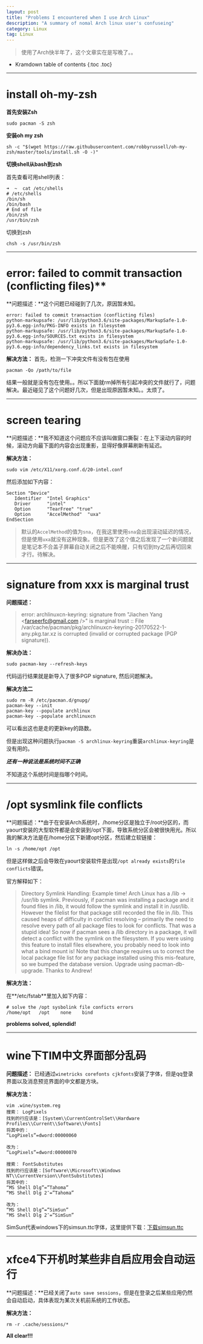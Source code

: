 ```yaml
---
layout: post
title: "Problems I encountered when I use Arch Linux"
description: "A summary of nomal Arch linux user's confuseing"
category: Linux
tag: Linux 
---
```


> 使用了Arch快半年了，这个文章实在是写晚了。。

* Kramdown table of contents
{:toc .toc}

---

# install oh-my-zsh

**首先安装Zsh**

``` shell
sudo pacman -S zsh
```

**安装oh my zsh**

```
sh -c "$(wget https://raw.githubusercontent.com/robbyrussell/oh-my-zsh/master/tools/install.sh -O -)"
```

**切换shell从bash到zsh**

首先查看可用shell列表：

``` shell
➜  ~  cat /etc/shells
# /etc/shells
/bin/sh
/bin/bash
# End of file
/bin/zsh
/usr/bin/zsh
```

切换到zsh

``` shell
chsh -s /usr/bin/zsh
```

---

# error: failed to commit transaction (conflicting files)**

**问题描述：**这个问题已经碰到了几次，原因暂未知。

``` shell
error: failed to commit transaction (conflicting files)
python-markupsafe: /usr/lib/python3.6/site-packages/MarkupSafe-1.0-py3.6.egg-info/PKG-INFO exists in filesystem
python-markupsafe: /usr/lib/python3.6/site-packages/MarkupSafe-1.0-py3.6.egg-info/SOURCES.txt exists in filesystem
python-markupsafe: /usr/lib/python3.6/site-packages/MarkupSafe-1.0-py3.6.egg-info/dependency_links.txt exists in filesystem
```
**解决方法：**
首先，检测一下冲突文件有没有包在使用
```
pacman -Qo /path/to/file
```
结果一般就是没有包在使用。。所以下面就rm掉所有引起冲突的文件就行了，问题解决。最近碰见了这个问题好几次，但是出现原因暂未知。。太烦了。

---

# screen tearing

**问题描述：**我不知道这个问题应不应该叫做窗口撕裂：在上下滚动内容的时候，滚动方向最下面的内容会出现重影，显得好像屏幕刷新有延迟。

**解决方法：**

```shell
sudo vim /etc/X11/xorg.conf.d/20-intel.conf
```

然后添加如下内容：

```
Section "Device"
   Identifier  "Intel Graphics"
   Driver      "intel"
   Option      "TearFree" "true"
   Option      "AccelMethod"  "uxa"
EndSection
```

> 默认的`AccelMethod`的值为`sna`，在我这里使用`sna`会出现滚动延迟的情况，但是使用`uxa`就没有这种现象。但是更改了这个值之后发现了一个新问题就是笔记本不合盖子屏幕自动关闭之后不能唤醒，只有切到tty之后再切回来才行。待解决。

---

# signature from xxx is marginal trust

**问题描述：**

> error: archlinuxcn-keyring: signature from "Jiachen Yang \<farseerfc@gmail.com />" is marginal trust
> :: File /var/cache/pacman/pkg/archlinuxcn-keyring-20170522-1-any.pkg.tar.xz is corrupted (invalid or corrupted package (PGP signature)).

**解决办法：**

`sudo pacman-key --refresh-keys`

代码运行结果就是新导入了很多PGP signature, 然后问题解决。

**解决方法二**

```shell
sudo rm -R /etc/pacman.d/gnupg/
pacman-key --init
pacman-key --populate archlinux
pacman-key --populate archlinuxcn
```
可以看出这也是走的更新key的路数。

但是出现这种问题执行`pacman -S archlinux-keyring`重装`archlinux-keyring`是没有用的。

***还有一种说法是系统时间不正确***

不知道这个系统时间是指哪个时间。

* * * * * 

# /opt sysmlink file conflicts

**问题描述：**由于在安装Arch系统时，/home分区是独立于/root分区的，而yaourt安装的大型软件都是会安装到/opt下面，导致系统分区会被很快用光。所以我的解决方法是在/home分区下新建opt分区，然后建立软链接：

`ln -s /home/opt /opt`

但是这样做之后会导致在yaourt安装软件是出现`/opt already exists`的`file conflicts`错误。

官方解释如下：

> Directory Symlink Handling: Example time! Arch Linux has a /lib -> /usr/lib symlink. Previously, if pacman was installing a package and it found files in /lib, it would follow the symlink and install it in /usr/lib. However the filelist for that package still recorded the file in /lib. This caused heaps of difficulty in conflict resolving – primarily the need to resolve every path of all package files to look for conflicts. That was a stupid idea! So now if pacman sees a /lib directory in a package, it will detect a conflict with the symlink on the filesystem. If you were using this feature to install files elsewhere, you probably need to look into what a bind mount is! Note that this change requires us to correct the local package file list for any package installed using this mis-feature, so we bumped the database version. Upgrade using pacman-db-upgrade. Thanks to Andrew! 

**解决方法：**

在**/etc/fstab**里加入如下内容：

```shell
# solve the /opt sysbolink file conficts errors
/home/opt	/opt	none	bind
```
**problems solved, splendid!**
 
* * * * *

# wine下TIM中文界面部分乱码

**问题描述：** 已经通过`winetricks corefonts cjkfonts`安装了字体，但是qq登录界面以及消息预览界面的中文都是方块。

**解决方法：**

```
vim .wine/system.reg
搜索： LogPixels
找到的行应该是：[System\\CurrentControlSet\\Hardware Profiles\\Current\\Software\\Fonts]
将其中的：
“LogPixels”=dword:00000060

改为：
“LogPixels”=dword:00000070

搜索： FontSubstitutes
找到的行应该是：[Software\\Microsoft\\Windows NT\\CurrentVersion\\FontSubstitutes]
将其中的：
“MS Shell Dlg”=”Tahoma”
“MS Shell Dlg 2″=”Tahoma”

改为：
“MS Shell Dlg”=”SimSun”
“MS Shell Dlg 2″=”SimSun”
```

SimSun代表windows下的simsun.ttc字体，这里提供下载：[下载simsun.ttc](https://www.dropbox.com/s/78jt6smdorzqzpv/simsun.ttc?dl=0)

* * * * * 

# xfce4下开机时某些非自启应用会自动运行

**问题描述：**已经关闭了`auto save sessions`，但是在登录之后某些应用仍然会自动启动，具体表现为某次关机前系统的工作状态。

**解决方法：**

```
rm -r .cache/sessions/*
```
**All clear!!!**
